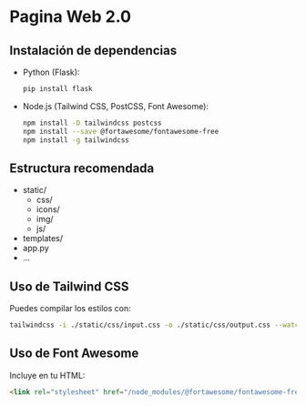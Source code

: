 # Pagina Web 2.0

## Instalación de dependencias

- Python (Flask):
  ```bash
  pip install flask
  ```
- Node.js (Tailwind CSS, PostCSS, Font Awesome):
  ```bash
  npm install -D tailwindcss postcss
  npm install --save @fortawesome/fontawesome-free
  npm install -g tailwindcss
  ```

## Estructura recomendada
- static/
  - css/
  - icons/
  - img/
  - js/
- templates/
- app.py
- ...

## Uso de Tailwind CSS
Puedes compilar los estilos con:
```bash
tailwindcss -i ./static/css/input.css -o ./static/css/output.css --watch
```

## Uso de Font Awesome
Incluye en tu HTML:
```html
<link rel="stylesheet" href="/node_modules/@fortawesome/fontawesome-free/css/all.min.css">
``` 
